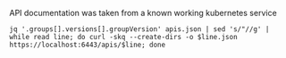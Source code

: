 API documentation was taken from a known working kubernetes service

`jq '.groups[].versions[].groupVersion' apis.json | sed 's/"//g' | while read line; do curl -skq --create-dirs -o $line.json https://localhost:6443/apis/$line; done`
